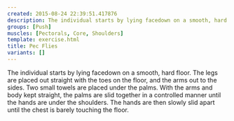```yaml
---
created: 2015-08-24 22:39:51.417876
description: The individual starts by lying facedown on a smooth, hard floor.
groups: [Push]
muscles: [Pectorals, Core, Shoulders]
template: exercise.html
title: Pec Flies
variants: []
---
```

The individual starts by lying facedown on a smooth, hard floor. The legs are placed out straight with the toes on the floor, and the arms out to the sides. Two small towels are placed under the palms. With the arms and body kept straight, the palms are slid together in a controlled manner until the hands are under the shoulders. The hands are then slowly slid apart until the chest is barely touching the floor.